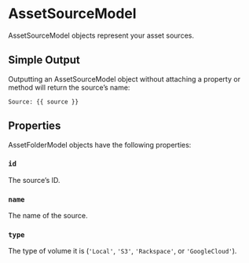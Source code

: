 # AssetSourceModel

AssetSourceModel objects represent your asset sources.

## Simple Output

Outputting an AssetSourceModel object without attaching a property or method will return the source’s name:

```twig
Source: {{ source }}
```

## Properties

AssetFolderModel objects have the following properties:

### `id`

The source’s ID.

### `name`

The name of the source.

### `type`

The type of volume it is (`'Local'`, `'S3'`, `'Rackspace'`, or `'GoogleCloud'`).
